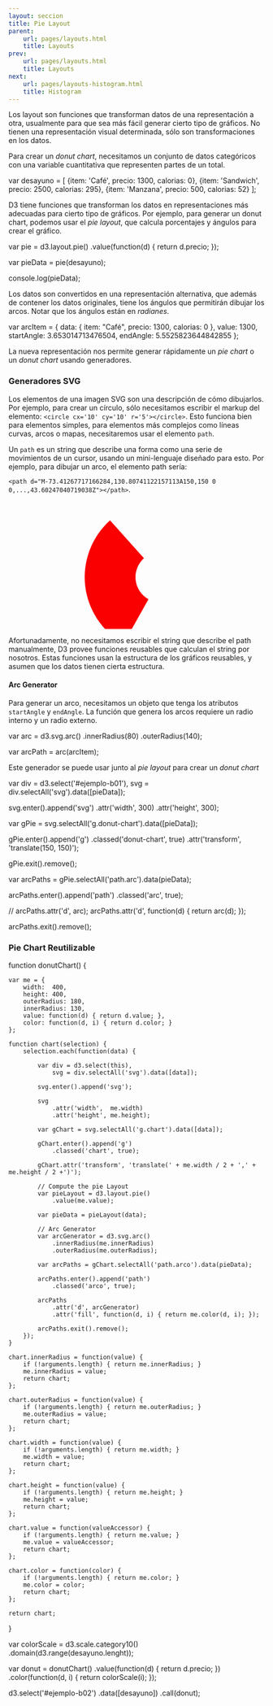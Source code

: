 ```yaml
---
layout: seccion
title: Pie Layout
parent:
    url: pages/layouts.html
    title: Layouts
prev:
    url: pages/layouts.html
    title: Layouts
next:
    url: pages/layouts-histogram.html
    title: Histogram
---
```


<div>
    <style>
        .arc {
            fill: #fa5555;
            fill-opacity: 0.6;
            stroke: #ca3333;
            stroke-width: ;
        }
    </style>
</div>

Los layout son funciones que transforman datos de una representación a otra, usualmente para que sea más fácil generar cierto tipo de gráficos. No tienen una representación visual determinada, sólo son transformaciones en los datos.

Para crear un _donut chart_, necesitamos un conjunto de datos categóricos con una variable cuantitativa que representen partes de un total.

<div class="runnable" id="code-b01">
var desayuno = [
    {item: 'Café',     precio: 1300, calorias:   0},
    {item: 'Sandwich', precio: 2500, calorias: 295},
    {item: 'Manzana',  precio:  500, calorias:  52}
];
</div>
<script>codeBlock().editor('#code-b01').init();</script>

D3 tiene funciones que transforman los datos en representaciones más adecuadas para cierto tipo de gráficos. Por ejemplo, para generar un donut chart, podemos usar el _pie layout_, que calcula porcentajes y ángulos para crear el gráfico.

<div class="runnable" id="code-b02">
var pie = d3.layout.pie()
    .value(function(d) { return d.precio; });

var pieData = pie(desayuno);

console.log(pieData);
</div>
<script>codeBlock().editor('#code-b02').init();</script>

Los datos son convertidos en una representación alternativa, que además de contener los datos originales, tiene los ángulos que permitirán dibujar los arcos. Notar que los ángulos están en _radianes_.

<div class="runnable" id="code-b03">
var arcItem = {
    data: {
        item:     "Café",
        precio:   1300,
        calorias: 0
    },
    value:      1300,
    startAngle: 3.653014713476504,
    endAngle:   5.5525823644842855
};
</div>
<script>codeBlock().editor('#code-b03').init();</script>

La nueva representación nos permite generar rápidamente un _pie chart_ o un _donut chart_ usando generadores.

### Generadores SVG

Los elementos de una imagen SVG son una descripción de cómo dibujarlos. Por ejemplo, para crear un círculo, sólo necesitamos escribir el markup del elemento: `<circle cx='10' cy='10' r='5'></circle>`. Esto funciona bien para elementos simples, para elementos más complejos como líneas curvas, arcos o mapas, necesitaremos usar el elemento `path`.

Un `path` es un string que describe una forma como una serie de movimientos de un cursor, usando un mini-lenguaje diseñado para esto. Por ejemplo, para dibujar un arco, el elemento path sería:

`<path d="M-73.41267717166284,130.80741122157113A150,150 0 0,...,43.60247040719038Z"></path>`.

<div class="ejemplo">
<svg width=600 height=300>
    <g transform="translate(300, 150)">
        <path d="M-73.41267717166284,130.80741122157113A150,150 0 0,1 -100.09782168333587,-111.71582741156718L-33.365940561111955,-37.23860913718906A50,50 0 0,0 -24.47089239055428,43.60247040719038Z" fill="#fa0000"></path>
    </g>
</svg>
</div>

Afortunadamente, no necesitamos escribir el string que describe el path manualmente, D3 provee funciones reusables que calculan el string por nosotros. Estas funciones usan la estructura de los gráficos reusables, y asumen que los datos tienen cierta estructura.

#### Arc Generator

Para generar un arco, necesitamos un objeto que tenga los atributos `startAngle` y `endAngle`. La función que genera los arcos requiere un radio interno y un radio externo.

<div class="runnable" id="code-b04">
var arc = d3.svg.arc()
    .innerRadius(80)
    .outerRadius(140);

var arcPath = arc(arcItem);
</div>
<script>codeBlock().editor('#code-b04').init();</script>

Este generador se puede usar junto al _pie layout_ para crear un _donut chart_

<div class="runnable" id="code-b05">
var div = d3.select('#ejemplo-b01'),
    svg = div.selectAll('svg').data([pieData]);

svg.enter().append('svg')
    .attr('width',  300)
    .attr('height', 300);

var gPie = svg.selectAll('g.donut-chart').data([pieData]);

gPie.enter().append('g')
    .classed('donut-chart', true)
    .attr('transform', 'translate(150, 150)');

gPie.exit().remove();

var arcPaths = gPie.selectAll('path.arc').data(pieData);

arcPaths.enter().append('path')
    .classed('arc', true);

// arcPaths.attr('d', arc);
arcPaths.attr('d', function(d) { return arc(d); });

arcPaths.exit().remove();
</div>
<script>codeBlock().editor('#code-b05').init();</script>

<div class="ejemplo">
    <div id="ejemplo-b01"></div>
</div>

### Pie Chart Reutilizable

<div class="runnable" id="code-b06">
function donutChart() {

    var me = {
        width:  400,
        height: 400,
        outerRadius: 180,
        innerRadius: 130,
        value: function(d) { return d.value; },
        color: function(d, i) { return d.color; }
    };

    function chart(selection) {
        selection.each(function(data) {

            var div = d3.select(this),
                svg = div.selectAll('svg').data([data]);

            svg.enter().append('svg');

            svg
                .attr('width',  me.width)
                .attr('height', me.height);

            var gChart = svg.selectAll('g.chart').data([data]);

            gChart.enter().append('g')
                .classed('chart', true);

            gChart.attr('transform', 'translate(' + me.width / 2 + ',' + me.height / 2 +')');

            // Compute the pie Layout
            var pieLayout = d3.layout.pie()
                .value(me.value);

            var pieData = pieLayout(data);

            // Arc Generator
            var arcGenerator = d3.svg.arc()
                .innerRadius(me.innerRadius)
                .outerRadius(me.outerRadius);

            var arcPaths = gChart.selectAll('path.arco').data(pieData);

            arcPaths.enter().append('path')
                .classed('arco', true);

            arcPaths
                .attr('d', arcGenerator)
                .attr('fill', function(d, i) { return me.color(d, i); });

            arcPaths.exit().remove();
        });
    }

    chart.innerRadius = function(value) {
        if (!arguments.length) { return me.innerRadius; }
        me.innerRadius = value;
        return chart;
    };

    chart.outerRadius = function(value) {
        if (!arguments.length) { return me.outerRadius; }
        me.outerRadius = value;
        return chart;
    };

    chart.width = function(value) {
        if (!arguments.length) { return me.width; }
        me.width = value;
        return chart;
    };

    chart.height = function(value) {
        if (!arguments.length) { return me.height; }
        me.height = value;
        return chart;
    };

    chart.value = function(valueAccessor) {
        if (!arguments.length) { return me.value; }
        me.value = valueAccessor;
        return chart;
    };

    chart.color = function(color) {
        if (!arguments.length) { return me.color; }
        me.color = color;
        return chart;
    };

    return chart;
}
</div>
<script>codeBlock().editor('#code-b06').init();</script>

<div class="runnable" id="code-b07">

var colorScale = d3.scale.category10()
    .domain(d3.range(desayuno.lenght));

var donut = donutChart()
    .value(function(d) { return d.precio; })
    .color(function(d, i) { return colorScale(i); });

d3.select('#ejemplo-b02')
    .data([desayuno])
    .call(donut);
</div>
<script>codeBlock().editor('#code-b07').init();</script>

<div class="ejemplo">
    <div id="ejemplo-b02"></div>
</div>


